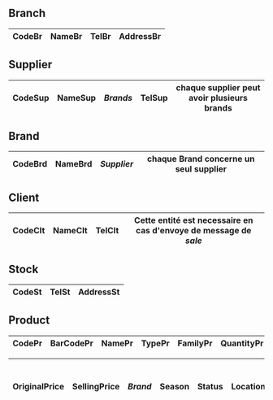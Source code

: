 ## Branch
CodeBr | NameBr	| TelBr	| AddressBr |
-------|------- |-------|-----------|

## Supplier
CodeSup | NameSup | ***Brands*** | TelSup | chaque supplier peut avoir plusieurs brands |
--------| --------| -------------| -------| --------------------------------------------|

## Brand
CodeBrd | NameBrd | ***Supplier*** | chaque Brand concerne un seul supplier |
--------|---------|----------------|----------------------------------------|

## Client
CodeClt | NameClt | TelClt | Cette entité est necessaire en cas d'envoye de message de ***sale*** |
--------|---------|--------|----------------------------------------------------------------------|

## Stock
CodeSt | TelSt | AddressSt |
-------|-------|-----------|

## Product
CodePr | BarCodePr | NamePr | TypePr | FamilyPr | QuantityPr |
-------|-----------|--------|--------|----------|------------|

OriginalPrice | SellingPrice | ***Brand*** | Season | Status | Location | location: Branch; Status: Available or no | 
--------------|--------------|-------------|--------|--------|----------|------------------------------------------|

